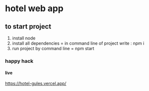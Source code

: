 # hotel web app

## to start project

1. install node
2. install all dependencies = in command line of project write : npm i
3. run project by command line = npm start

### happy hack

#### live

https://hotel-gules.vercel.app/
